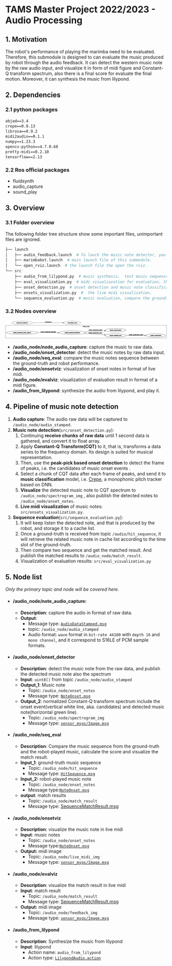 # TAMS Master Project 2022/2023 - Audio Processing

## 1. Motivation

The robot's performance of playing the marimba need to be evaluated. Therefore, this submodule is designed to can evaluate the music produced by robot through the audio feedback. It can detect the western music note by the raw audio input, and visualize it in form of midi figure and  Constant-Q transform spectrum, also there is a final score for evaluate the final motion.  Moreover, it can synthesis the music from lilypond.

## 2. Dependencies

### 2.1 python packages

```
abjad==3.4
crepe==0.0.13
librosa==0.9.2
midi2audio==0.1.1
numpy==1.23.3
opencv-python==4.7.0.68
pretty-midi==0.2.10
tensorflow==2.13
```

### 2.2 Ros official packages

-   fluidsynth
-   audio_capture
-   sound_play

## 3. Overview

### 3.1 Folder overview

The following folder tree structure show some important files, unimportant files are ignored.

```bash
├── launch
│   ├── audio_feedback.launch  # To lauch the music note detector, you can tune the parametes here.
│   ├── marimbabot.launch  # main launch file of this submodule.
│   └── open_rviz.launch  # the launch file the open the rviz.
└── src
    ├── audio_from_lilypond.py  # music systhesis,  test music sequence to audio music 
    ├── eval_visualization.py  # midi visualiazation for evaluation, the mismatch the note wil be shown here.
    ├── onset_detection.py  # onset detection and music note classification, also spectrum visualization.
    ├── onsets_visualization.py  #  the live midi visualization.
    └── sequence_evaluation.py  # music evaluation, compare the groundtruth with the robot performance.
```

### 3.2 Nodes overview

<img src="./README.assets/image-20231004154604276.png" alt="image-20231004154604276" />

-   **/audio_node/node_audio_capture**: capture the music to raw data.
-   **/audio_node/onset_detector**: detect the music notes by raw data input.
-   **/audio_node/seq_eval**: compare the music notes sequence between the ground-truth and robot performance.
-   **/audio_node/onsetviz**: visualization of onset notes in format of live midi. 
-   **/audio_node/evalviz**: visualization of evaluation result in format of a midi figure. 
-   **/audio_from_lilypond**: synthesize the audio from lilypond, and play it.

## 4. Pipeline of music note detection 

1.  **Audio capture**:
    The audio raw data will be captured to `/audio_node/audio_stamped`.
2.  **Music note detection**(`src/onset_detection.py`): 
    1.   Continuing **receive chunks** **of raw data** until 1 second data is gathered, and convert it to float array.
    2.  Apply **Constant-Q Transform(CQT)** to it, that is, transforms a data series to the frequency domain. Its design is suited for musical representation.
    3.  Then, use the **peak-pick based onset detection** to detect the frame of peaks, i.e. the candidates of music onset events .
    4.  Select a chunk of  CQT data after each frame of peaks, and send it to **music classification** model, i.e. [Crepe](https://github.com/marl/crepe), a monophonic pitch tracker based on DNN.
    5.  **Visualize** the detected music note to CQT spectrum to `/audio_node/spectrogram_img` , also publish the detected notes to `/audio_node/onset_notes`.
    6.  **Live midi visualization** of music notes: `src/onsets_visualization.py`.
3.  **Sequence evaluation**(`src/sequence_evaluation.py`):
    1.   It will keep listen the detected note, and that is produced by the robot, and storage it to a cache list.
    2.  Once a ground-truth is received from topic `/audio/hit_sequence`, it will retrieve the related music note in cache list according to the time slot of the ground-truth.
    3.  Then compare two sequence and get the matched result. And publish the matched results to `/audio_node/match_result`.
    4.  Visualization of evaluation results: `src/eval_visualization.py`

## 5. Node list

*Only the primary topic and node will be covered here.*

-   #### /audio_node/note_audio_capture:

    -   **Description**: capture the audio in format of raw data.
    -   **Output**:
        -   Message type: [`AudioDataStamped.msg`](https://github.com/ros-drivers/audio_common/blob/master/audio_common_msgs/msg/AudioDataStamped.msg)
        -   topic: `/audio_node/audio_stamped`
        -   Audio format: `wave` format in `bit-rate 44100` with `depth 16` and `mono channel`, and it correspond to S16LE of PCM sample formats.

-   #### /audio_node/onset_detector

    -   **Description**: detect the music note from the raw data, and publish the detected music note also the spectrum
    -   **Input**: `uint8[]` from topic `/audio_node/audio_stamped`
    -   **Output_1**: Music note
        -   Topic: `/audio_node/onset_notes`	
        -   Message type: [`NoteOnset.msg`](../marimbabot_msgs/msg/NoteOnset.msg)
    -   **Output_2**: normalized Constant-Q transform spectrum include the onset event(vertical white line, aka. candidates) and detected music note(horizontal green line).
        -   Topic: `/audio_node/spectrogram_img` 
        -   Message type: [`sensor_msgs/Image.msg`](http://docs.ros.org/en/noetic/api/sensor_msgs/html/msg/Image.html)

-   #### /audio_node/seq_eval

    -   **Description**: Compare the music sequence from the ground-truth and the robot-played music, calculate the score and visualize the match result.
    -   **Input_1**: ground-truth music sequence
        -   Topic: `/audio_node/hit_sequence`
        -   Message type: [`HitSequence.msg`](../marimbabot_msgs/msg/HitSequence.msg)
    -   **Input_2:** robot-played music note
        -   Topic: `/audio_node/onset_notes`
        -   Message type:[`NoteOnset.msg`](../marimbabot_msgs/msg/NoteOnset.msg)
    -   **output**: match results
        -   Topic: `/audio_node/match_result`
        -   Message type: [SequenceMatchResult.msg](../marimbabot_msgs/msg/SequenceMatchResult.msg)

-   #### /audio_node/onsetviz

    -   **Description**: visualize the music note in live midi
    -   **Input**: music notes
        -   Topic: `/audio_node/onset_notes`
        -   Message type:[`NoteOnset.msg`](../marimbabot_msgs/msg/NoteOnset.msg)
    -   **Output:** midi image
        -   Topic: `/audio_node/live_midi_img`
        -   Message type: [`sensor_msgs/Image.msg`](http://docs.ros.org/en/noetic/api/sensor_msgs/html/msg/Image.html)

-   #### /audio_node/evalviz

    -   **Description**: visualize the match result in live midi
    -   **Input**: match result
        -   Topic:  `/audio_node/match_result`
        -   Message type: [SequenceMatchResult.msg](../marimbabot_msgs/msg/SequenceMatchResult.msg)
    -   **Output:** midi image
        -   Topic: `/audio_node/feedback_img`
        -   Message type: [`sensor_msgs/Image.msg`](http://docs.ros.org/en/noetic/api/sensor_msgs/html/msg/Image.html)

-   #### /audio_from_lilypond

    -   **Description**: Synthesize the music from lilypond
    -   **Input**:  lilypond
        -   Action name: `audio_from_lilypond`
        -   Action type: [`LilypondAudio.action`](../marimbabot_msgs/action/LilypondAudio.action)